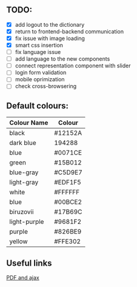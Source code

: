 ## TODO:

- [x] add logout to the dictionary
- [x] return to frontend-backend communication
- [x] fix issue with image loading
- [x] smart css insertion
- [ ] fix language issue
- [ ] add language to the new components
- [ ] connect representation component with slider
- [ ] login form validation
- [ ] mobile oprimization
- [ ] check cross-browsering

## Default colours:

|Colour Name| Colour|
|-----------|-------|
|black| #12152A|
|dark blue| 194288|
|blue| #0071CE|
|green|#15B012|
|blue-gray|#C5D9E7|
|light-gray|#EDF1F5|
|white|#FFFFFF|
|blue|#00BCE2|
|biruzovii|#17B69C|
|light-purple|#9681F2|
|purple|#826BE9|
|yellow|#FFE302|

## Useful links

[PDF and ajax](https://stackoverflow.com/questions/14559060/display-pdf-using-an-ajax-call)